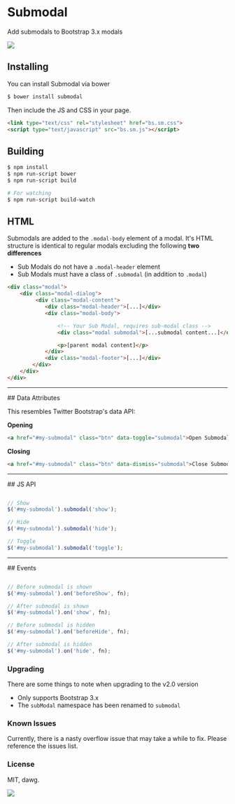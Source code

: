 Submodal
==================

Add submodals to Bootstrap 3.x modals

<img src="http://i.imgur.com/Jr9RRqq.png">

## Installing
You can install Submodal via bower
```bash
$ bower install submodal
```
Then include the JS and CSS in your page.
```html
<link type="text/css" rel="stylesheet" href="bs.sm.css">
<script type="text/javascript" src="bs.sm.js"></script>
```

## Building
```bash
$ npm install
$ npm run-script bower
$ npm run-script build

# For watching
$ npm run-script build-watch
```


## HTML

Submodals are added to the `.modal-body` element of a modal. It's HTML structure is identical to regular modals excluding the following **two differences**

* Sub Modals do not have a `.modal-header` element
* Sub Modals must have a class of `.submodal` (in addition to `.modal`)

```html
<div class="modal">
    <div class="modal-dialog">
         <div class="modal-content">
            <div class="modal-header">[...]</div>
            <div class="modal-body">

                <!-- Your Sub Modal, requires sub-modal class -->
                <div class="modal submodal">[...submodal content...]</div>

                <p>[parent modal content]</p>
            </div>
            <div class="modal-footer">[...]</div>
        </div>
    </div>
</div>
```
<hr />
## Data Attributes

This resembles Twitter Bootstrap's data API:

**Opening**
```html
<a href="#my-submodal" class="btn" data-toggle="submodal">Open Submodal</a>
```

**Closing**
```html
<a href="#my-submodal" class="btn" data-dismiss="submodal">Close Submodal</a>
```
<hr />
## JS API

```javascript

// Show
$('#my-submodal').submodal('show');

// Hide
$('#my-submodal').submodal('hide');

// Toggle
$('#my-submodal').submodal('toggle');
```
<hr />
## Events

```javascript

// Before submodal is shown
$('#my-submodal').on('beforeShow', fn);

// After submodal is shown
$('#my-submodal').on('show', fn);

// Before submodal is hidden
$('#my-submodal').on('beforeHide', fn);

// After submodal is hidden
$('#my-submodal').on('hide', fn);
```

### Upgrading
There are some things to note when upgrading to the v2.0 version
* Only supports Bootstrap 3.x
* The `subModal` namespace has been renamed to `submodal`

### Known Issues
Currently, there is a nasty overflow issue that may take a while to fix. Please reference the issues list.

### License

MIT, dawg.

<a href="https://twitter.com/grantmnz/status/316438440348622848"><img src="http://i.imgur.com/9IhCklp.jpg"></a>
